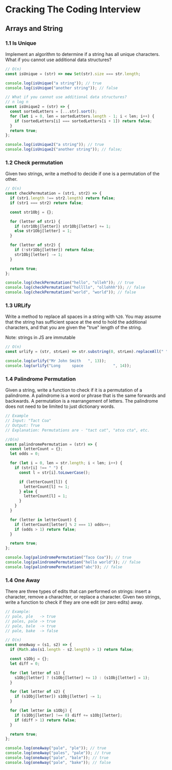 # Cracking The Coding Interview

## Arrays and String

### 1.1 Is Unique

Implement an algorithm to determine if a string has all unique characters. What if you cannot use additional data structures?

```js
// O(n)
const isUnique = (str) => new Set(str).size === str.length;

console.log(isUnique("a string")); // true
console.log(isUnique("another string")); // false

// What if you cannot use additional data structures?
// n log n
const isUnique2 = (str) => {
  const sortedLetters = [...str].sort();
  for (let i = 0, len = sortedLetters.length - 1; i < len; i++) {
    if (sortedLetters[i] === sortedLetters[i + 1]) return false;
  }
  return true;
};

console.log(isUnique2("a string")); // true
console.log(isUnique2("another string")); // false;
```

### 1.2 Check permutation

Given two strings, write a method to decide if one is a permutation of the other.

```js
// O(n)
const checkPermutation = (str1, str2) => {
  if (str1.length !== str2.length) return false;
  if (str1 === str2) return false;

  const str1Obj = {};

  for (letter of str1) {
    if (str1Obj[letter]) str1Obj[letter] += 1;
    else str1Obj[letter] = 1;
  }

  for (letter of str2) {
    if (!str1Obj[letter]) return false;
    str1Obj[letter] -= 1;
  }

  return true;
};

console.log(checkPermutation("hello", "olleh")); // true
console.log(checkPermutation("hollllo", "ollohhh")); // false
console.log(checkPermutation("world", "world")); // false
```

### 1.3 URLify

Write a method to replace all spaces in a string with `%20`. You may assume that the string has sufficient space at the end to hold the additional characters, and that you are given the "true" length of the string.

Note: strings in JS are immutable

```js
// O(n)
const urlify = (str, strLen) => str.substring(0, strLen).replaceAll(" ", "%20");

console.log(urlify("Mr John Smith   ", 13));
console.log(urlify("Long     space             ", 14));
```

### 1.4 Palindrome Permutation

Given a string, write a function to check if it is a permutation of a palindrome. A palindrome is a word or phrase that is the same forwards and backwards. A permutation is a rearrangement of letters. The palindrome does not need to be limited to just dictionary words.

```js
// Example
// Input: "Tact Coa"
// Output: True
// Explanation: Permutations are - "tact cat", "atco cta", etc.

//O(n)
const palindromePermutation = (str) => {
  const letterCount = {};
  let odds = 0;

  for (let i = 0, len = str.length; i < len; i++) {
    if (str[i] !== " ") {
      const l = str[i].toLowerCase();

      if (letterCount[l]) {
        letterCount[l] += 1;
      } else {
        letterCount[l] = 1;
      }
    }
  }

  for (letter in letterCount) {
    if (letterCount[letter] % 2 === 1) odds++;
    if (odds > 1) return false;
  }

  return true;
};

console.log(palindromePermutation("Taco Coa")); // true
console.log(palindromePermutation("hello world")); // false
console.log(palindromePermutation("abc")); // false
```

### 1.4 One Away

There are three types of edits that can performed on strings: insert a character, remove a charachter, or replace a character. Given two strings, write a function to check if they are one edit (or zero edits) away.

```js
// Example:
// pale, ple   -> true
// pales, pale -> true
// pale, bale  -> true
// pale, bake  -> false

// O(n)
const oneAway = (s1, s2) => {
  if (Math.abs(s1.length - s2.length) > 1) return false;

  const s1Obj = {};
  let diff = 0;

  for (let letter of s1) {
    s1Obj[letter] ? (s1Obj[letter] += 1) : (s1Obj[letter] = 1);
  }

  for (let letter of s2) {
    if (s1Obj[letter]) s1Obj[letter] -= 1;
  }

  for (let letter in s1Obj) {
    if (s1Obj[letter] !== 0) diff += s1Obj[letter];
    if (diff > 1) return false;
  }

  return true;
};

console.log(oneAway("pale", "ple")); // true
console.log(oneAway("pales", "pale")); // true
console.log(oneAway("pale", "bale")); // true
console.log(oneAway("pale", "bake")); // false
```
